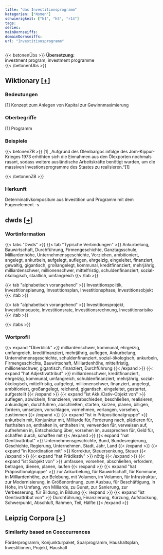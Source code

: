 ```yaml
---
title: "das Investitionsprogramm"
kategorien: ["Nomen"]
schwierigkeit: ["k1", "h3", "r14"]
tags:
series:
mainDornseiffs:
domainDornseiffs:
url: "Investitionsprogramm"
---
```


{{< betonenÜbs >}}
**Übersetzung:**  
investment program, investment programme  
{{< /betonenÜbs >}}

## Wiktionary [[+](https://de.wiktionary.org/wiki/Investitionsprogramm)]

### Bedeutungen
[1] Konzept zum Anlegen von Kapital zur Gewinnmaximierung  

### Oberbegriffe
[1] Programm  

### Beispiele
{{< betonenZB >}}
[1] „Aufgrund des Ölembargos infolge des Jom-Kippur-Krieges 1973 erhöhten sich die Einnahmen aus den Ölexporten nochmals rasant, sodass weitere ausländische Arbeitskräfte benötigt wurden, um die massiven Investionsprogramme des Staates zu realisieren.“[1]  

{{< /betonenZB >}}
### Herkunft
Determinativkompositum aus Investition und Programm mit dem Fugenelement -s  



## dwds [[+](https://www.dwds.de/wb/Investitionsprogramm)]

### Wortinformation
{{< tabs "Dwds" >}}
{{< tab "Typische Verbindungen" >}}
Ankurbelung, Bauwirtschaft, Durchführung, Firmengeschichte, Ganztagsschule, Milliardenhöhe, Unternehmensgeschichte, Vorziehen, ambitioniert, angelegt, ankurbeln, aufgelegt, auflegen, ehrgeizig, eingeleitet, finanziert, gewaltig, gigantisch, großangelegt, kommunal, kreditfinanziert, mehrjährig, milliardenschwer, millionenschwer, mittelfristig, schuldenfinanziert, sozial-ökologisch, staatlich, umfangreich
{{< /tab >}}

{{< tab "alphabetisch vorangehend" >}}
Investitionspolitik, Investitionsplanung, Investitionsplan, Investitionsphase, Investitionsobjekt
{{< /tab >}}

{{< tab "alphabetisch vorangehend" >}}
Investitionsprojekt, Investitionsquote, Investitionsrate, Investitionsrechnung, Investitionsrisiko
{{< /tab >}}

{{< /tabs >}}

### Wortprofil
{{< expand "Überblick" >}} milliardenschwer, kommunal, ehrgeizig, umfangreich, kreditfinanziert, mehrjährig, auflegen, Ankurbelung, Unternehmensgeschichte, schuldenfinanziert, sozial-ökologisch, ankurbeln, Firmengeschichte, Bauwirtschaft, Milliardenhöhe, mittelfristig, millionenschwer, gigantisch, finanziert, Durchführung {{< /expand >}}
{{< expand "hat Adjektivattribut" >}} milliardenschwer, kreditfinanziert, ehrgeizig, kommunal, umfangreich, schuldenfinanziert, mehrjährig, sozial-ökologisch, mittelfristig, aufgelegt, millionenschwer, finanziert, angelegt, ambitioniert, großangelegt, reichend, gigantisch, eingeleitet, gestartet, aufgestellt {{< /expand >}}
{{< expand "ist Akk./Dativ-Objekt von" >}} auflegen, abwickeln, finanzieren, verabschieden, beschließen, realisieren, ankündigen, durchführen, abschließen, starten, kürzen, planen, billigen, fordern, umsetzen, vorschlagen, vornehmen, verlangen, vorsehen, zustimmen {{< /expand >}}
{{< expand "ist in Präpositionalgruppe" >}} ankurbeln mit, Konjunktur mit, Milliarde für, Forderung nach, plädieren für, festhalten an, enthalten in, enthalten im, verwenden für, verweisen auf, aufnehmen in, Entscheidung über, vorsehen im, aussprechen für, Geld für, schaffen durch, schaffen mit {{< /expand >}}
{{< expand "hat Genitivattribut" >}} Unternehmensgeschichte, Bund, Bundesregierung, Geschichte, Regierung, Unternehmen, Stadt, Jahr, Land {{< /expand >}}
{{< expand "in Koordination mit" >}} Korrektur, Steuersenkung, Steuer {{< /expand >}}
{{< expand "hat Prädikativ" >}} nötig {{< /expand >}}
{{< expand "ist Subjekt von" >}} umfassen, vorsehen, abschließen, erfordern, betragen, dienen, planen, laufen {{< /expand >}}
{{< expand "hat Präpositionalgruppe" >}} zur Ankurbelung, für Bauwirtschaft, für Kommune, in Milliardenhöhe, zur Belebung, mit Volumen, im Volumen, für Infrastruktur, zur Modernisierung, in Größenordnung, zum Ausbau, für Beschäftigung, in Höhe, im Umfang, von Milliarde, zu Gunst, zur Sanierung, zur Verbesserung, für Bildung, in Bildung {{< /expand >}}
{{< expand "ist Genitivattribut von" >}} Durchführung, Finanzierung, Kürzung, Aufstockung, Schwerpunkt, Abschluß, Rahmen, Teil, Hälfte {{< /expand >}}

## Leipzig Corpora [[+](https://corpora.uni-leipzig.de/en/res?word=Investitionsprogramm&corpusId=deu_newscrawl-public_2018)]


### Similarity based on Cooccurrences
Förderprogramm, Konjunkturpaket, Sparprogramm, Haushaltsplan, Investitionen, Projekt, Haushalt

